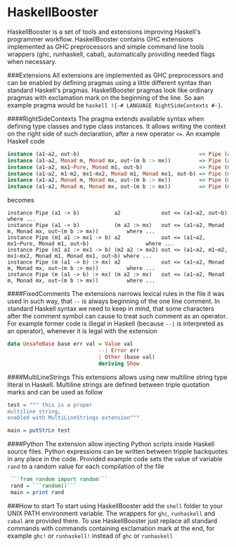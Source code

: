HaskellBooster
==============

HaskellBooster is a set of tools and extensions improving Haskell's programmer workflow. HaskellBooster contains GHC extensions implemented as GHC preprocessors and simple command line tools wrappers (ghc, runhaskell, cabal), automatically providing needed flags when necessary.

###Extensions
All extensions are implemented as GHC preprocessors and can be enabled by defining pragmas using a little different syntax than standard Haskell's pragmas. HaskellBooster pragmas look like ordinary pragmas with exclamation mark on the beginning of the line. So aan example pragma would be ```haskell !{-# LANGUAGE RightSideContexts #-}```.

####RightSideContexts
The pragma extends available syntax when defining type classes and type class instances. It allows writing the context on the right side of such declaration, after a new operator ```<=```. An example Haskell code
```haskell
instance (a1~a2, out~b)                                      => Pipe (a1 -> b)           a2             out where ...
instance (a1~a2, Monad m, Monad mx, out~(m b :> mx))         => Pipe (a1 -> b)           (m a2 :> mx)   out where ...
instance (a1~a2, mx1~Pure, Monad m1, out~b)                  => Pipe (m1 a1 :> mx1 -> b) a2             out where ...
instance (a1~a2, m1~m2, mx1~mx2, Monad m1, Monad mx1, out~b) => Pipe (m1 a1 :> mx1 -> b) (m2 a2 :> mx2) out where ...
instance (a1~a2, Monad m, Monad mx, out~(m b :> mx))         => Pipe (m (a1 -> b) :> mx) a2             out where ...
instance (a1~a2, Monad m, Monad mx, out~(m b :> mx))         => Pipe (m (a1 -> b) :> mx) (m a2 :> mx)   out where ...
```
becomes
```
instance Pipe (a1 -> b)           a2             out <= (a1~a2, out~b)                                      where ...
instance Pipe (a1 -> b)           (m a2 :> mx)   out <= (a1~a2, Monad m, Monad mx, out~(m b :> mx))         where ...
instance Pipe (m1 a1 :> mx1 -> b) a2             out <= (a1~a2, mx1~Pure, Monad m1, out~b)                  where ...
instance Pipe (m1 a1 :> mx1 -> b) (m2 a2 :> mx2) out <= (a1~a2, m1~m2, mx1~mx2, Monad m1, Monad mx1, out~b) where ...
instance Pipe (m (a1 -> b) :> mx) a2             out <= (a1~a2, Monad m, Monad mx, out~(m b :> mx))         where ...
instance Pipe (m (a1 -> b) :> mx) (m a2 :> mx)   out <= (a1~a2, Monad m, Monad mx, out~(m b :> mx))         where ...
```

####FixedComments
The extensions narrows lexical rules in the file it was used in such way, that ```--``` is always beginning of the one line comment. In standard Haskell syntax we need to keep in mind, that some characters after the comment symbol can cause to treat such comment as an operator.
For example former code is illegal in Haskell (because ```--|``` is interpreted as an operator), whenever it is legal with the extension
```haskell
data UnsafeBase base err val = Value val
                             --| Error err
                             | Other (base val)
                             deriving Show
```

####MultiLineStrings
This extensions allows using new multiline string type literal in Haskell. Multiline strings are defined between triple quotation marks and can be used as follow
```haskell
test = """ this is a proper
multiline string,
enabled with MultiLineStrings extension"""

main = putStrLn test
```

####Python
The extension allow injecting Python scripts inside Haskell source files. Python expressions can be written between tripple backquotes in any place in the code. Provided example code sets the value of variable ```rand``` to a random value for each compilation of the file
```haskell
 ```from random import random```
 rand = ```random()```
 main = print rand
```


###How to start
To start using HaskellBooster add the ```shell``` folder to your UNIX PATH environment variable. The wrappers for ```ghc```, ```runhaskell``` and ```cabal``` are provided there. To use HaskellBooster just replace all standard commands with commands containing exclamation mark at the end, for example ```ghc!``` or ```runhaskell!``` instead of ```ghc``` or ```runhaskell```
